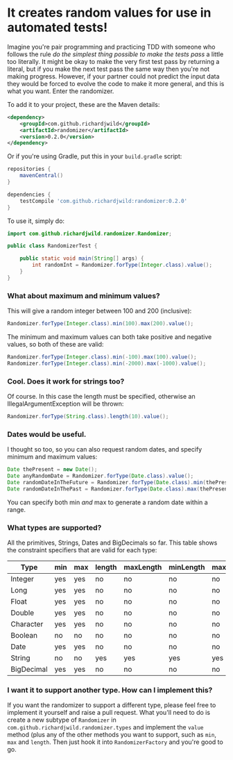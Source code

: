 # It creates random values for use in automated tests!

Imagine you're pair programming and practicing TDD with someone who follows the rule _do the simplest thing possible to
make the tests pass_ a little too literally. It might be okay to make the very first test pass by returning a literal,
but if you make the next test pass the same way then you're not making progress. However, if your partner could not
predict the input data they would be forced to evolve the code to make it more general, and this is what you want. Enter
the randomizer.

To add it to your project, these are the Maven details:
 
```xml
<dependency>
    <groupId>com.github.richardjwild</groupId>
    <artifactId>randomizer</artifactId>
    <version>0.2.0</version>
</dependency>
``` 

Or if you're using Gradle, put this in your `build.gradle` script:

```groovy
repositories {
    mavenCentral()
}

dependencies {
    testCompile 'com.github.richardjwild:randomizer:0.2.0'
}
```

To use it, simply do:

```java
import com.github.richardjwild.randomizer.Randomizer;

public class RandomizerTest {

    public static void main(String[] args) {
        int randomInt = Randomizer.forType(Integer.class).value();
    }
}
```

### What about maximum and minimum values?

This will give a random integer between 100 and 200 (inclusive):

```java
Randomizer.forType(Integer.class).min(100).max(200).value();
```

The minimum and maximum values can both take positive and negative values, so both of these are valid:

```java
Randomizer.forType(Integer.class).min(-100).max(100).value();
Randomizer.forType(Integer.class).min(-2000).max(-1000).value();
```

### Cool. Does it work for strings too?

Of course. In this case the length must be specified, otherwise an IllegalArgumentException will be thrown:

```java
Randomizer.forType(String.class).length(10).value();
```
### Dates would be useful.

I thought so too, so you can also request random dates, and specify minimum and maximum values:

```java
Date thePresent = new Date();
Date anyRandomDate = Randomizer.forType(Date.class).value();
Date randomDateInTheFuture = Randomizer.forType(Date.class).min(thePresent).value();
Date randomDateInThePast = Randomizer.forType(Date.class).max(thePresent).value();
```

You can specify both min _and_ max to generate a random date within a range.

### What types are supported?

All the primitives, Strings, Dates and BigDecimals so far. This table shows the constraint specifiers that are valid for
each type:

| Type       | min | max | length | maxLength | minLength | maxChar | minChar | scale |
| ---------- | --- | --- | ------ | --------- | --------- | ------- | ------- | ----- |
| Integer    | yes | yes | no     | no        | no        | no      | no      | no    |
| Long       | yes | yes | no     | no        | no        | no      | no      | no    |
| Float      | yes | yes | no     | no        | no        | no      | no      | no    |
| Double     | yes | yes | no     | no        | no        | no      | no      | no    |
| Character  | yes | yes | no     | no        | no        | no      | no      | no    |
| Boolean    | no  | no  | no     | no        | no        | no      | no      | no    |
| Date       | yes | yes | no     | no        | no        | no      | no      | no    |
| String     | no  | no  | yes    | yes       | yes       | yes     | yes     | no    |
| BigDecimal | yes | yes | no     | no        | no        | no      | no      | yes   |

### I want it to support another type. How can I implement this?

If you want the randomizer to support a different type, please feel free to implement it yourself and raise a pull
request. What you'll need to do is create a new subtype of `Randomizer` in `com.github.richardjwild.randomizer.types`
and implement the `value` method (plus any of the other methods you want to support, such as `min`, `max` and `length`.
Then just hook it into `RandomizerFactory` and you're good to go.
